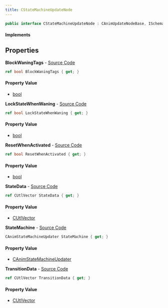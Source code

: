 ```yaml
---
title: CStateMachineUpdateNode
---
```


```csharp
public interface CStateMachineUpdateNode : CAnimUpdateNodeBase, ISchemaClass<CAnimUpdateNodeBase>, ISchemaClass<CStateMachineUpdateNode>, ISchemaField, ISchemaClass, INativeHandle
```

#### Implements

## Properties

**BlockWaningTags** - [Source Code](https://github.com/swiftly-solution/swiftlys2/blob/master/managed/src/SwiftlyS2.Generated/Schemas/Interfaces/CStateMachineUpdateNode.cs#L24)

```csharp
ref bool BlockWaningTags { get; }
```

#### Property Value

- [bool](https://learn.microsoft.com/dotnet/api/system.boolean)

**LockStateWhenWaning** - [Source Code](https://github.com/swiftly-solution/swiftlys2/blob/master/managed/src/SwiftlyS2.Generated/Schemas/Interfaces/CStateMachineUpdateNode.cs#L26)

```csharp
ref bool LockStateWhenWaning { get; }
```

#### Property Value

- [bool](https://learn.microsoft.com/dotnet/api/system.boolean)

**ResetWhenActivated** - [Source Code](https://github.com/swiftly-solution/swiftlys2/blob/master/managed/src/SwiftlyS2.Generated/Schemas/Interfaces/CStateMachineUpdateNode.cs#L28)

```csharp
ref bool ResetWhenActivated { get; }
```

#### Property Value

- [bool](https://learn.microsoft.com/dotnet/api/system.boolean)

**StateData** - [Source Code](https://github.com/swiftly-solution/swiftlys2/blob/master/managed/src/SwiftlyS2.Generated/Schemas/Interfaces/CStateMachineUpdateNode.cs#L19)

```csharp
ref CUtlVector StateData { get; }
```

#### Property Value

- [CUtlVector](/docs/api/shared/natives/cutlvector)

**StateMachine** - [Source Code](https://github.com/swiftly-solution/swiftlys2/blob/master/managed/src/SwiftlyS2.Generated/Schemas/Interfaces/CStateMachineUpdateNode.cs#L16)

```csharp
CAnimStateMachineUpdater StateMachine { get; }
```

#### Property Value

- [CAnimStateMachineUpdater](/docs/api/shared/schemadefinitions/canimstatemachineupdater)

**TransitionData** - [Source Code](https://github.com/swiftly-solution/swiftlys2/blob/master/managed/src/SwiftlyS2.Generated/Schemas/Interfaces/CStateMachineUpdateNode.cs#L22)

```csharp
ref CUtlVector TransitionData { get; }
```

#### Property Value

- [CUtlVector](/docs/api/shared/natives/cutlvector)


